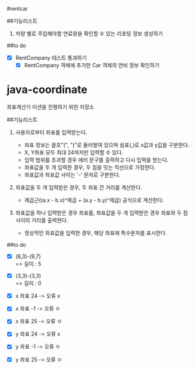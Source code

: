 #rentcar

##기능리스트
1. 차량 별로 주입해야할 연료량을 확인할 수 있는 리포팅 정보 생성하기

##to do
-[x] RentCompany 테스트 통과하기
  -[x] RentCompany 객체에 추가한 Car 객체의 연비 정보 확인하기

# java-coordinate
좌표계산기 미션을 진행하기 위한 저장소

##기능리스트
1. 사용자로부터 좌표를 입력받는다.
    - 좌표 정보는 괄호"(", ")"로 둘러쌓여 있으며 쉼표(,)로 x값과 y값을 구분한다.
    - X, Y좌표 모두 최대 24까지만 입력할 수 있다.
    - 입력 범위를 초과할 경우 에러 문구를 출력하고 다시 입력을 받는다.
    - 좌표값을 두 개 입력한 경우, 두 점을 잇는 직선으로 가정한다. 
    - 좌표값과 좌표값 사이는 '-' 문자로 구분한다.

2. 좌표값을 두 개 입력받은 경우, 두 좌표 간 거리를 계산한다.
    - 제곱근((a.x - b.x)^제곱 + (a.y - b.y)^제곱) 공식으로 계산한다.

3. 좌표값을 하나 입력받은 경우 좌표를, 좌표값을 두 개 입력받은 경우 좌표와 두 점 사이의 거리를 출력한다.
    - 정상적인 좌표값을 입력한 경우, 해당 좌표에 특수문자를 표시한다.


##to do
-[x] (6,3)-(9,7) <br> => 길이 : 5
-[x] (3,3)-(3,3) <br> => 길이 : 0
-[x] x 좌표 24 ->  오류 x
-[x] x 좌표 -1 -> 오류 ㅇ
-[x] x 좌표 25 -> 오류 ㅇ
-[x] y 좌표 24 ->  오류 x
-[x] y 좌표 -1 -> 오류 ㅇ
-[x] y 좌표 25 -> 오류 ㅇ








